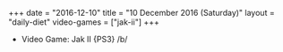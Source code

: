+++
date = "2016-12-10"
title = "10 December 2016 (Saturday)"
layout = "daily-diet"
video-games = ["jak-ii"]
+++


* Video Game: Jak II {PS3} /b/